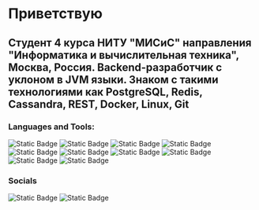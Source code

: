 # Приветствую

## Студент 4 курса НИТУ "МИСиС" направления "Информатика и вычислительная техника", Москва, Россия. Backend-разработчик с уклоном в JVM языки. Знаком с такими технологиями как PostgreSQL, Redis, Cassandra, REST, Docker, Linux,  Git
### Languages and Tools:
![Static Badge](https://img.shields.io/badge/Java--black?style=flat&logoColor=white&labelColor=black)
![Static Badge](https://img.shields.io/badge/Kotlin--black?style=flat&logo=kotlin&logoColor=white&labelColor=black&color=black)
![Static Badge](https://img.shields.io/badge/Spring--boot-black?style=flat&logo=spring-boot&logoColor=white&labelColor=black)
![Static Badge](https://img.shields.io/badge/Spring--security-black?style=flat&logo=spring-security&logoColor=white&labelColor=black)
![Static Badge](https://img.shields.io/badge/SQL--black?style=flat&logo=postgresql&logoColor=1E2FA0&labelColor=black&color=black)
![Static Badge](https://img.shields.io/badge/Docker--black?style=flat&logo=docker&logoColor=0621CE&labelColor=black&color=black)
![Static Badge](https://img.shields.io/badge/Cassandra--black?style=flat&logo=apachecassandra&labelColor=black&color=black)
![Static Badge](https://img.shields.io/badge/Redis--black?style=flat&logo=redis&labelColor=black&color=black)
![Static Badge](https://img.shields.io/badge/Linux--black?style=flat&logo=linux&labelColor=black&color=black)
![Static Badge](https://img.shields.io/badge/Postman--black?style=flat&logo=postman&labelColor=black&color=black)

### Socials


![Static Badge](https://img.shields.io/badge/Telegram--black?style=flat&logo=telegram&labelColor=black&color=black&link=https%3A%2F%2Ft.me%2FBeBentumT)
![Static Badge](https://img.shields.io/badge/VK--black?style=flat&logo=vk&labelColor=black&color=black&link=https%3A%2F%2Fvk.com%2Fnadar_kanloev)

<!--
**NadarKanloev/NadarKanloev** is a ✨ _special_ ✨ repository because its `README.md` (this file) appears on your GitHub profile.

Here are some ideas to get you started:

- 🔭 I’m currently working on ...
- 🌱 I’m currently learning ...
- 👯 I’m looking to collaborate on ...
- 🤔 I’m looking for help with ...
- 💬 Ask me about ...
- 📫 How to reach me: ...
- 😄 Pronouns: ...
- ⚡ Fun fact: ...
-->

